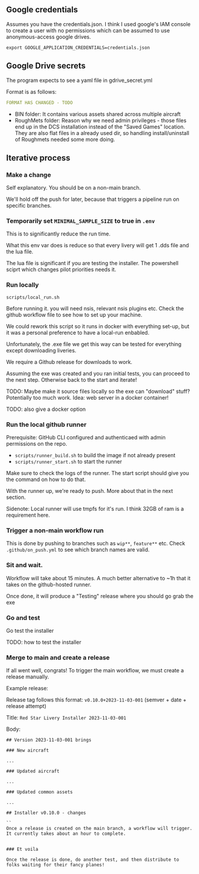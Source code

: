 ## Google credentials

Assumes you have the credentials.json. I think I used  google's IAM console to create a user with no permissions which can be assumed to use anonymous-access google drives.

```shell
export GOOGLE_APPLICATION_CREDENTIALS=credentials.json
```

## Google Drive secrets

The program expects to see a yaml file in gdrive_secret.yml

Format is as follows:

```yml
FORMAT HAS CHANGED - TODO

```

* BIN folder: It contains various assets shared across multiple aircraft
* RoughMets folder: Reason why we need admin privileges - those files end up in the DCS installation instead of the "Saved Games" location. They are also flat files in a already used dir, so handling install/uninstall of Roughmets needed some more doing.


## Iterative process


### Make a change

Self explanatory. You should be on a non-main branch.

We'll hold off the push for later, because that triggers a pipeline run on specific branches.


### Temporarily set `MINIMAL_SAMPLE_SIZE` to true in `.env`

This is to significantly reduce the run time.

What this env var does is reduce so that every livery will get 1 .dds file and the lua file.

The lua file is significant if you are testing the installer. The powershell sciprt which changes pilot priorities needs it.


### Run locally

`scripts/local_run.sh`

Before running it. you will need nsis, relevant nsis plugins etc. Check the github workflow file to see how to set up your machine.

We could rework this script so it runs in docker with everything set-up, but it was a personal preference to have a local-run enbabled.

Unfortunately, the .exe file we get this way can be tested for everything except downloading liveries.

We require a Github release for downloads to work.

Assuming the exe was created and you ran initial tests, you can proceed to the next step. Otherwise back to the start and iterate!

TODO: Maybe make it source files locally so the exe can "download" stuff? Potentially too much work. Idea: web server in a docker container!

TODO: also give a docker option


### Run the local github runner

Prerequisite: GitHub CLI configured and authenticaed with admin permissions on the repo.

* `scripts/runner_build.sh` to build the image if not already present
* `scripts/runner_start.sh` to start the runner

Make sure to check the logs of the runner. The start script should give you the command on how to do that.

With the runner up, we're ready to push. More about that in the next section.

Sidenote: Local runner will use tmpfs for it's run. I think 32GB of ram is a requirement here.


### Trigger a non-main workflow run

This is done by pushing to branches such as `wip**`, `feature**` etc. Check `.github/on_push.yml` to see which branch names are valid.


### Sit and wait.

Workflow will take about 15 minutes. A much better alternative to ~1h that it takes on the github-hosted runner.

Once done, it will produce a "Testing" release where you should go grab the exe


### Go and test

Go test the installer

TODO: how to test the installer


### Merge to main and create a release

If all went well, congrats! To trigger the main workflow, we must create a release manually.

Example release:

Release tag follows this format: `v0.10.0+2023-11-03-001` (semver + date + release attempt)

Title: `Red Star Livery Installer 2023-11-03-001`

Body:
```
## Version 2023-11-03-001 brings

### New aircraft

...

### Updated aircraft

...

### Updated common assets

...

## Installer v0.10.0 - changes

``
Once a release is created on the main branch, a workflow will trigger. It currently takes about an hour to complete.


### Et voila

Once the release is done, do another test, and then distribute to folks waiting for their fancy planes!